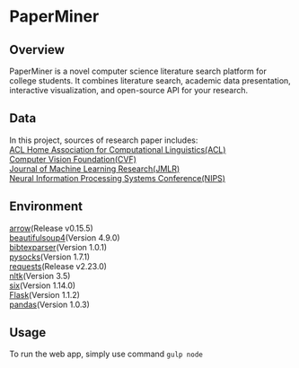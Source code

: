 # PaperMiner
## Overview
PaperMiner is a novel computer science literature search platform for college students. It combines literature search, academic data presentation, interactive visualization, and open-source API for your research.
## Data
In this project, sources of research paper includes:  
[ACL Home Association for Computational Linguistics(ACL)](https://www.aclweb.org/portal/)   
[Computer Vision Foundation(CVF)](http://openaccess.thecvf.com/menu.py)   
[Journal of Machine Learning Research(JMLR)](http://www.jmlr.org)  
[Neural Information Processing Systems Conference(NIPS)](https://papers.nips.cc)  
## Environment
[arrow](https://arrow.readthedocs.io/en/latest/#installation)(Release v0.15.5)  
[beautifulsoup4](https://pypi.org/project/beautifulsoup4/)(Version 4.9.0)  
[bibtexparser](https://bibtexparser.readthedocs.io/en/master/)(Version 1.0.1)  
[pysocks](https://pypi.org/project/PySocks/)(Version 1.7.1)  
[requests](https://requests.readthedocs.io/en/master/)(Release v2.23.0)  
[nltk](https://www.nltk.org)(Version 3.5)  
[six](https://pypi.org/project/six/)(Version 1.14.0)  
[Flask](https://github.com/pallets/flask)(Version 1.1.2)  
[pandas](https://pandas.pydata.org)(Version 1.0.3)  
## Usage
To run the web app, simply use command `gulp node`  
